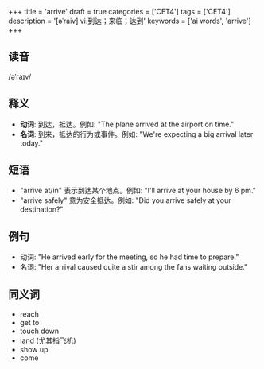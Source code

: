 +++
title = 'arrive'
draft = true
categories = ['CET4']
tags = ['CET4']
description = '[əˈraiv] vi.到达；来临；达到'
keywords = ['ai words', 'arrive']
+++

## 读音
/əˈraɪv/

## 释义
- **动词**: 到达，抵达。例如: "The plane arrived at the airport on time."
- **名词**: 到来，抵达的行为或事件。例如: "We're expecting a big arrival later today."

## 短语
- "arrive at/in" 表示到达某个地点。例如: "I'll arrive at your house by 6 pm."
- "arrive safely" 意为安全抵达。例如: "Did you arrive safely at your destination?"

## 例句
- 动词: "He arrived early for the meeting, so he had time to prepare."
- 名词: "Her arrival caused quite a stir among the fans waiting outside."

## 同义词
- reach
- get to
- touch down
- land (尤其指飞机)
- show up
- come
